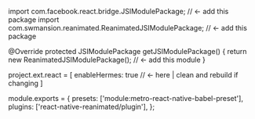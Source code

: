 <!-- Add some code in Main Application.java <ProjectName>\android\app\src\main\java\com\simplenavigation\MainApplication.java -->

import com.facebook.react.bridge.JSIModulePackage;    // <- add this package
import com.swmansion.reanimated.ReanimatedJSIModulePackage;  // <- add this package

@Override
      protected JSIModulePackage getJSIModulePackage() {
        return new ReanimatedJSIModulePackage(); // <- add this module
      }


<!-- \<ProjectName>\android\app\build.gradle -->

project.ext.react = [
  enableHermes: true  // <- here | clean and rebuild if changing
]

<!-- <ProjectName>\babel.config.js -->

module.exports = {
  presets: ['module:metro-react-native-babel-preset'],
  plugins: ['react-native-reanimated/plugin'],
};

